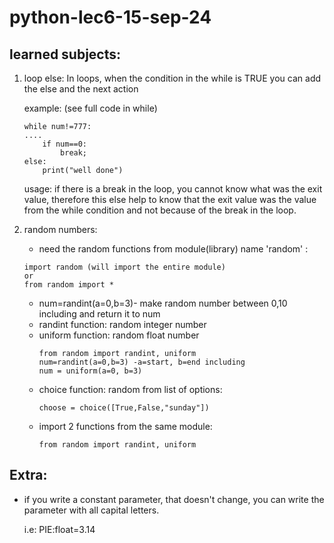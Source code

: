 # python-lec6-15-sep-24

## learned subjects:

1) loop else:
   In loops, when the condition in the while is TRUE you can add the else and the next action

   example: (see full code in while)
    ```
    while num!=777:
   ....
        if num==0:
            break;
   else: 
        print("well done")
    ```
   usage: if there is a break in the loop, you cannot know what was the exit value, therefore this else help to know
   that the exit value was the value from the while condition and not because of the break in the loop.
2) random numbers:
    * need the random functions from module(library) name 'random' :
     ```   
    import random (will import the entire module) 
   or
   from random import *  
   ```
    * num=randint(a=0,b=3)- make random number between 0,10 including and return it to num
    * randint function: random integer number
    * uniform function: random float number
       ```
       from random import randint, uniform
       num=randint(a=0,b=3) -a=start, b=end including 
       num = uniform(a=0, b=3)
       ```
    * choice function: random from list of options:
       ```
      choose = choice([True,False,"sunday"])
       ```
    * import 2 functions from the same module:
         ```
       from random import randint, uniform
      ```

## Extra:

* if you write a constant parameter, that doesn't change, you can write the parameter with all capital letters.

  i.e: PIE:float=3.14